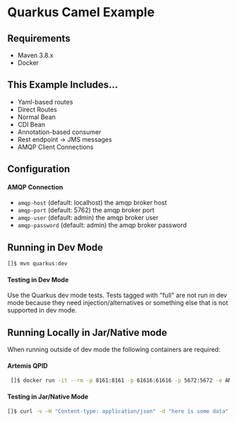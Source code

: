 # Quarkus Camel Example

## Requirements
- Maven 3.8.x
- Docker

## This Example Includes...
- Yaml-based routes
- Direct Routes
- Normal Bean
- CDI Bean
- Annotation-based consumer
- Rest endpoint -> JMS messages
- AMQP Client Connections

## Configuration

#### AMQP Connection
- `amqp-host` (default: localhost) the amqp broker host
- `amqp-port` (default: 5762) the amqp broker port
- `amqp-user` (default: admin) the amqp broker user
- `amqp-password` (default: admin) the amqp broker password

## Running in Dev Mode
```bash
[]$ mvn quarkus:dev
```

#### Testing in Dev Mode
Use the Quarkus dev mode tests. Tests tagged with "full" are not run in dev mode because they
need injection/alternatives or something else that is not supported in dev mode.

## Running Locally in Jar/Native mode
When running outside of dev mode the following containers are required:
#### Artemis QPID
```bash
 []$ docker run -it --rm -p 8161:8161 -p 61616:61616 -p 5672:5672 -e AMQ_USER=admin -e AMQ_PASSWORD=admin quay.io/artemiscloud/activemq-artemis-broker:0.1.2
```
#### Testing in Jar/Native Mode
```bash
[]$ curl -v -H "Content-type: application/json" -d "here is some data" -X POST http://localhost:8080/submission 
```